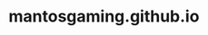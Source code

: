 # mantosgaming.github.io
<!--Begin: Star-Clicks.com HTML Code--><script type='text/javascript' src='https://www.star-clicks.com/secure/ads.php?pid=36281049653545295'></script><!-- End: Star-Clicks.com -->
